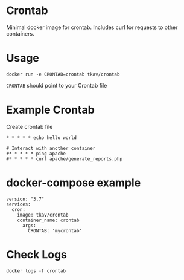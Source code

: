 # Crontab
Minimal docker image for crontab.
Includes curl for requests to other containers.

# Usage

```
docker run -e CRONTAB=crontab tkav/crontab
```

```CRONTAB``` should point to your Crontab file

# Example Crontab

Create crontab file
```
* * * * * echo hello world

# Interact with another container
#* * * * * ping apache
#* * * * * curl apache/generate_reports.php
```

# docker-compose example

```
version: "3.7"
services:
  cron:
    image: tkav/crontab
    container_name: crontab
      args:
        CRONTAB: 'mycrontab'
```

# Check Logs

```
docker logs -f crontab
```